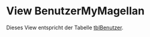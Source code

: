 # View BenutzerMyMagellan

Dieses View entspricht der Tabelle [tblBenutzer](https://doc.magellan7.stueber.de/datenstruktur/tabellen/tblBenutzer/).
